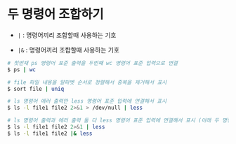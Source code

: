 # 두 명령어 조합하기

- `|` : 명령어끼리 조합할때 사용하는 기호

- `|&` : 명령어끼리 조합할때 사용하는 기호

```bash
# 첫번재 ps 명령어 표준 출력을 두번째 wc 명령어 표준 입력으로 연결
$ ps | wc

# file 파일 내용을 알파벳 순서로 정렬해서 중복을 제거해서 표시
$ sort file | uniq

# ls 명령어 에러 출력만 less 명령어 표준 입력에 연결해서 표시
$ ls -l file1 file2 2>&1 > /dev/null | less

# ls 명령어 출력과 에러 출력 둘 다 less 명령어 표준 입력에 연결해서 표시 (아래 두 명령어는 같은 의미)
$ ls -l file1 file2 2>&1 | less
$ ls -l file1 file2 |& less
```